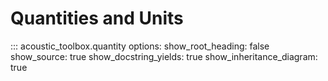 # Quantities and Units

::: acoustic_toolbox.quantity
    options:
        show_root_heading: false
        show_source: true
        show_docstring_yields: true
        show_inheritance_diagram: true
